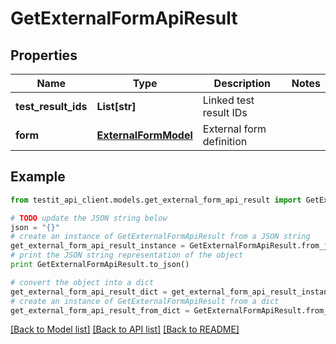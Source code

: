 # GetExternalFormApiResult


## Properties
Name | Type | Description | Notes
------------ | ------------- | ------------- | -------------
**test_result_ids** | **List[str]** | Linked test result IDs | 
**form** | [**ExternalFormModel**](ExternalFormModel.md) | External form definition | 

## Example

```python
from testit_api_client.models.get_external_form_api_result import GetExternalFormApiResult

# TODO update the JSON string below
json = "{}"
# create an instance of GetExternalFormApiResult from a JSON string
get_external_form_api_result_instance = GetExternalFormApiResult.from_json(json)
# print the JSON string representation of the object
print GetExternalFormApiResult.to_json()

# convert the object into a dict
get_external_form_api_result_dict = get_external_form_api_result_instance.to_dict()
# create an instance of GetExternalFormApiResult from a dict
get_external_form_api_result_from_dict = GetExternalFormApiResult.from_dict(get_external_form_api_result_dict)
```
[[Back to Model list]](../README.md#documentation-for-models) [[Back to API list]](../README.md#documentation-for-api-endpoints) [[Back to README]](../README.md)


